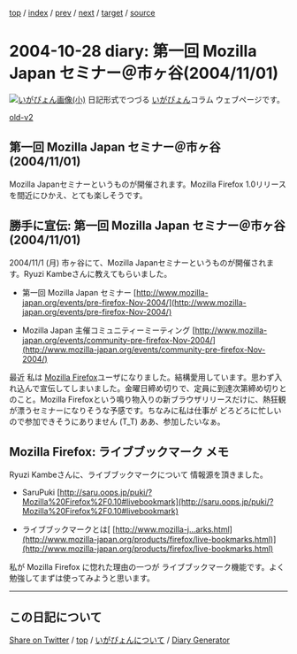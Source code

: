 [top](https://igapyon.github.io/diary/) 
 / [index](https://igapyon.github.io/diary/2004/index.html) 
 / [prev](https://igapyon.github.io/diary/2004/ig041025.html) 
 / [next](https://igapyon.github.io/diary/2004/ig041031.html) 
 / [target](https://igapyon.github.io/diary/2004/ig041028.html) 
 / [source](https://github.com/igapyon/diary/blob/gh-pages/2004/ig041028.html.src.md) 

2004-10-28 diary: 第一回 Mozilla Japan セミナー＠市ヶ谷(2004/11/01)
=====================================================================================================
[![いがぴょん画像(小)](https://igapyon.github.io/diary/images/iga200306s.jpg "いがぴょん")](https://igapyon.github.io/diary/memo/memoigapyon.html) 日記形式でつづる [いがぴょん](https://igapyon.github.io/diary/memo/memoigapyon.html)コラム ウェブページです。

[old-v2](ig041028-orig.html)

## 第一回 Mozilla Japan セミナー＠市ヶ谷(2004/11/01)

Mozilla Japanセミナーというものが開催されます。Mozilla Firefox 1.0リリースを間近にひかえ、とても楽しそうです。


## 勝手に宣伝: 第一回 Mozilla Japan セミナー＠市ヶ谷(2004/11/01)

2004/11/1 (月) 市ヶ谷にて、Mozilla Japanセミナーというものが開催されます。Ryuzi
Kambeさんに教えてもらいました。

* 第一回 Mozilla Japan セミナー
  [http://www.mozilla-japan.org/events/pre-firefox-Nov-2004/](http://www.mozilla-japan.org/events/pre-firefox-Nov-2004/)
  
* Mozilla Japan 主催コミュニティーミーティング
  [http://www.mozilla-japan.org/events/community-pre-firefox-Nov-2004/](http://www.mozilla-japan.org/events/community-pre-firefox-Nov-2004/)

最近 私は [Mozilla Firefox](http://www.igapyon.jp/igapyon/diary/keyword/firefox.html)ユーザになりました。結構愛用しています。思わず入れ込んで宣伝してしまいました。金曜日締め切りで、定員に到達次第締め切りとのこと。Mozilla Firefoxという鳴り物入りの新ブラウザリリースだけに、熱狂観が漂うセミナーになりそうな予感です。ちなみに私は仕事が どろどろに忙しいので参加できそうにありません (T_T) ああ、参加したいなぁ。

## Mozilla Firefox: ライブブックマーク メモ

Ryuzi Kambeさんに、ライブブックマークについて 情報源を頂きました。

* SaruPuki
  [http://saru.oops.jp/puki/?Mozilla%20Firefox%2F0.10#livebookmark](http://saru.oops.jp/puki/?Mozilla%20Firefox%2F0.10#livebookmark)
  
* ライブブックマークとは[
  [http://www.mozilla-j...arks.html](http://www.mozilla-japan.org/products/firefox/live-bookmarks.html)](http://www.mozilla-japan.org/products/firefox/live-bookmarks.html)

私が Mozilla Firefox に惚れた理由の一つが ライブブックマーク機能です。よく勉強してまずは使ってみようと思います。

----------------------------------------------------------------------------------------------------

## この日記について

[Share on Twitter](https://twitter.com/intent/tweet?hashtags=igapyon%2Cdiary%2C%E3%81%84%E3%81%8C%E3%81%B4%E3%82%87%E3%82%93&text=%E7%AC%AC%E4%B8%80%E5%9B%9E+Mozilla+Japan+%E3%82%BB%E3%83%9F%E3%83%8A%E3%83%BC%EF%BC%A0%E5%B8%82%E3%83%B6%E8%B0%B7%282004%2F11%2F01%29&url=https%3A%2F%2Figapyon.github.io%2Fdiary%2F2004%2Fig041028.html) / [top](https://igapyon.github.io/diary/) / [いがぴょんについて](https://igapyon.github.io/diary/memo/memoigapyon.html) / [Diary Generator](https://github.com/igapyon/igapyonv3)
